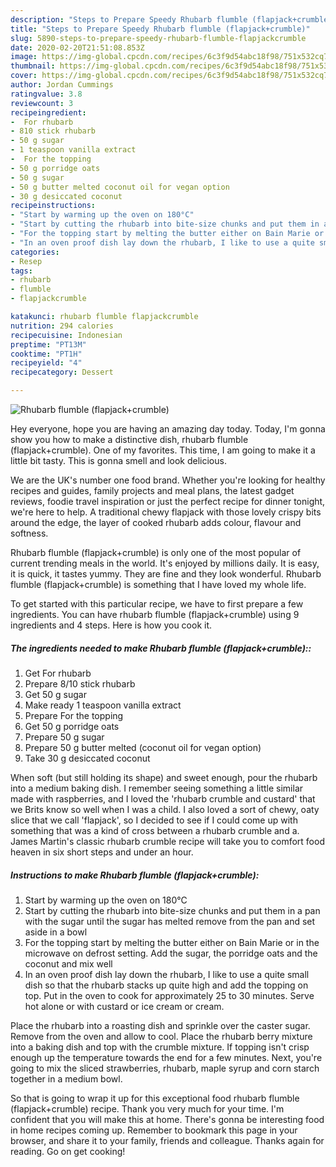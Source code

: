 ```yaml
---
description: "Steps to Prepare Speedy Rhubarb flumble (flapjack+crumble)"
title: "Steps to Prepare Speedy Rhubarb flumble (flapjack+crumble)"
slug: 5890-steps-to-prepare-speedy-rhubarb-flumble-flapjackcrumble
date: 2020-02-20T21:51:08.853Z
image: https://img-global.cpcdn.com/recipes/6c3f9d54abc18f98/751x532cq70/rhubarb-flumble-flapjackcrumble-recipe-main-photo.jpg
thumbnail: https://img-global.cpcdn.com/recipes/6c3f9d54abc18f98/751x532cq70/rhubarb-flumble-flapjackcrumble-recipe-main-photo.jpg
cover: https://img-global.cpcdn.com/recipes/6c3f9d54abc18f98/751x532cq70/rhubarb-flumble-flapjackcrumble-recipe-main-photo.jpg
author: Jordan Cummings
ratingvalue: 3.8
reviewcount: 3
recipeingredient:
-  For rhubarb
- 810 stick rhubarb
- 50 g sugar
- 1 teaspoon vanilla extract
-  For the topping
- 50 g porridge oats
- 50 g sugar
- 50 g butter melted coconut oil for vegan option
- 30 g desiccated coconut
recipeinstructions:
- "Start by warming up the oven on 180°C"
- "Start by cutting the rhubarb into bite-size chunks and put them in a pan with the sugar until the sugar has melted remove from the pan and set aside in a bowl"
- "For the topping start by melting the butter either on Bain Marie or in the microwave on defrost setting. Add the sugar, the porridge oats and the coconut and mix well"
- "In an oven proof dish lay down the rhubarb, I like to use a quite small dish so that the rhubarb stacks up quite high and add the topping on top. Put in the oven to cook for approximately 25 to 30 minutes. Serve hot alone or with custard or ice cream or cream."
categories:
- Resep
tags:
- rhubarb
- flumble
- flapjackcrumble

katakunci: rhubarb flumble flapjackcrumble
nutrition: 294 calories
recipecuisine: Indonesian
preptime: "PT13M"
cooktime: "PT1H"
recipeyield: "4"
recipecategory: Dessert

---
```



![Rhubarb flumble (flapjack+crumble)](https://img-global.cpcdn.com/recipes/6c3f9d54abc18f98/751x532cq70/rhubarb-flumble-flapjackcrumble-recipe-main-photo.jpg)

Hey everyone, hope you are having an amazing day today. Today, I'm gonna show you how to make a distinctive dish, rhubarb flumble (flapjack+crumble). One of my favorites. This time, I am going to make it a little bit tasty. This is gonna smell and look delicious.

We are the UK&#39;s number one food brand. Whether you&#39;re looking for healthy recipes and guides, family projects and meal plans, the latest gadget reviews, foodie travel inspiration or just the perfect recipe for dinner tonight, we&#39;re here to help. A traditional chewy flapjack with those lovely crispy bits around the edge, the layer of cooked rhubarb adds colour, flavour and softness.

Rhubarb flumble (flapjack+crumble) is only one of the most popular of current trending meals in the world. It's enjoyed by millions daily. It is easy, it is quick, it tastes yummy. They are fine and they look wonderful. Rhubarb flumble (flapjack+crumble) is something that I have loved my whole life.


To get started with this particular recipe, we have to first prepare a few ingredients. You can have rhubarb flumble (flapjack+crumble) using 9 ingredients and 4 steps. Here is how you cook it.

##### The ingredients needed to make Rhubarb flumble (flapjack+crumble)::

1. Get  For rhubarb
1. Prepare 8/10 stick rhubarb
1. Get 50 g sugar
1. Make ready 1 teaspoon vanilla extract
1. Prepare  For the topping
1. Get 50 g porridge oats
1. Prepare 50 g sugar
1. Prepare 50 g butter melted (coconut oil for vegan option)
1. Take 30 g desiccated coconut


When soft (but still holding its shape) and sweet enough, pour the rhubarb into a medium baking dish. I remember seeing something a little similar made with raspberries, and I loved the &#39;rhubarb crumble and custard&#39; that we Brits know so well when I was a child. I also loved a sort of chewy, oaty slice that we call &#39;flapjack&#39;, so I decided to see if I could come up with something that was a kind of cross between a rhubarb crumble and a. James Martin&#39;s classic rhubarb crumble recipe will take you to comfort food heaven in six short steps and under an hour. 

##### Instructions to make Rhubarb flumble (flapjack+crumble):

1. Start by warming up the oven on 180°C
1. Start by cutting the rhubarb into bite-size chunks and put them in a pan with the sugar until the sugar has melted remove from the pan and set aside in a bowl
1. For the topping start by melting the butter either on Bain Marie or in the microwave on defrost setting. Add the sugar, the porridge oats and the coconut and mix well
1. In an oven proof dish lay down the rhubarb, I like to use a quite small dish so that the rhubarb stacks up quite high and add the topping on top. Put in the oven to cook for approximately 25 to 30 minutes. Serve hot alone or with custard or ice cream or cream.


Place the rhubarb into a roasting dish and sprinkle over the caster sugar. Remove from the oven and allow to cool. Place the rhubarb berry mixture into a baking dish and top with the crumble mixture. If topping isn&#39;t crisp enough up the temperature towards the end for a few minutes. Next, you&#39;re going to mix the sliced strawberries, rhubarb, maple syrup and corn starch together in a medium bowl. 

So that is going to wrap it up for this exceptional food rhubarb flumble (flapjack+crumble) recipe. Thank you very much for your time. I'm confident that you will make this at home. There's gonna be interesting food in home recipes coming up. Remember to bookmark this page in your browser, and share it to your family, friends and colleague. Thanks again for reading. Go on get cooking!
